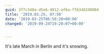 ```yaml
---
guid: 3f7c340a-d5e6-4012-af6a-ff6348340004
title: '2019.03.25, 07:50'
date: '2019-03-25T06:50:20+00:00'
changed: '2019-09-24T19:20:07+00:00'


---
```


It's late March in Berlin and it's snowing. 
